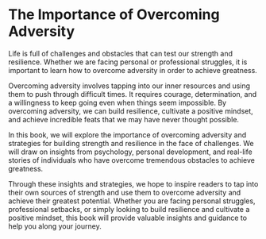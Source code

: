 The Importance of Overcoming Adversity
====================================================

Life is full of challenges and obstacles that can test our strength and resilience. Whether we are facing personal or professional struggles, it is important to learn how to overcome adversity in order to achieve greatness.

Overcoming adversity involves tapping into our inner resources and using them to push through difficult times. It requires courage, determination, and a willingness to keep going even when things seem impossible. By overcoming adversity, we can build resilience, cultivate a positive mindset, and achieve incredible feats that we may have never thought possible.

In this book, we will explore the importance of overcoming adversity and strategies for building strength and resilience in the face of challenges. We will draw on insights from psychology, personal development, and real-life stories of individuals who have overcome tremendous obstacles to achieve greatness.

Through these insights and strategies, we hope to inspire readers to tap into their own sources of strength and use them to overcome adversity and achieve their greatest potential. Whether you are facing personal struggles, professional setbacks, or simply looking to build resilience and cultivate a positive mindset, this book will provide valuable insights and guidance to help you along your journey.
